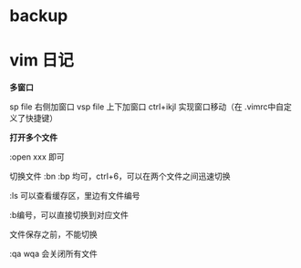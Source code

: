 # backup

# vim 日记

**多窗口**

sp file 右侧加窗口
vsp file 上下加窗口
ctrl+ikjl 实现窗口移动（在 .vimrc中自定义了快捷键）

**打开多个文件**

:open xxx 即可

切换文件 :bn :bp 均可，ctrl+6，可以在两个文件之间迅速切换

:ls 可以查看缓存区，里边有文件编号

:b编号，可以直接切换到对应文件

文件保存之前，不能切换

:qa wqa 会关闭所有文件
